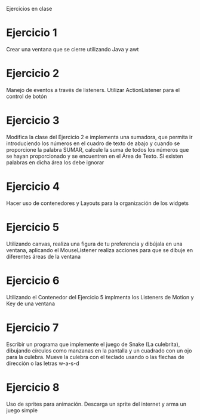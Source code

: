 Ejercicios en clase

# Ejercicio 1
Crear una ventana que se cierre utilizando Java y awt

# Ejercicio 2
Manejo de eventos a través de listeners. Utilizar ActionListener para el control de botón

# Ejercicio 3
Modifica la clase del Ejercicio 2 e implementa una sumadora, que permita ir introduciendo los números en el cuadro de texto de abajo y cuando se proporcione la palabra SUMAR, calcule la suma de todos los números que se hayan proporcionado y se encuentren en el Área de Texto. Si existen palabras en dicha área los debe ignorar

# Ejercicio 4
Hacer uso de contenedores y Layouts para la organización de los widgets

# Ejercicio 5
Utilizando canvas, realiza una figura de tu preferencia y dibújala en una ventana, aplicando el MouseListener realiza acciones para que se dibuje en diferentes áreas de la ventana

# Ejercicio 6
Utilizando el Contenedor del Ejercicio 5 implmenta los Listeners de Motion y Key de una ventana

# Ejercicio 7
Escribir un programa que implemente el juego de Snake (La culebrita), dibujando círculos como manzanas en la pantalla y un cuadrado con un ojo para la culebra. Mueve la culebra con el teclado usando o las flechas de dirección o las letras w-a-s-d

# Ejercicio 8
Uso de sprites para animación. Descarga un sprite del internet y arma un juego simple